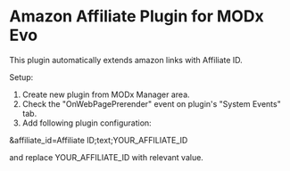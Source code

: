Amazon Affiliate Plugin for MODx Evo
====================================

This plugin automatically extends amazon links with Affiliate ID.

Setup:

1) Create new plugin from MODx Manager area.
2) Check the "OnWebPagePrerender" event on plugin's "System Events" tab.
3) Add following plugin configuration:

&affiliate_id=Affiliate ID;text;YOUR_AFFILIATE_ID

and replace YOUR_AFFILIATE_ID with relevant value.
